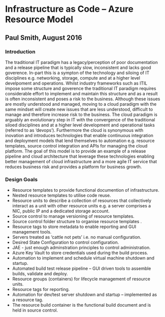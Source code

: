# Infrastructure as Code – Azure Resource Model 
Paul Smith, August 2016
------------

### Introduction
The traditional IT paradigm has a legacy/perception of poor documentation and a release pipeline that is typically slow, inconsistent and lacks good goverence. In-part this is a sympton of the technology and siloing of IT disciplines e.g. networking, storage, compute and at a higher level develpoment and operations. Whilst industry frameworks such as ITIL impose some structure and goverence the traditional IT paradigm requires considerable effort to implement and maintain this structure and as a result is often inconsistent and poses a risk to the business.
Although these issues are mostly understood and managed, moving to a cloud  paradigm with the same mindset will create new issues that are less understood, difficult to manage and therefore increase risk to the business. 
The cloud paradigm is arguably an evolutionary step in IT with the convergence of the traditional siloed disciplines and at a higher level development and operational tasks (referred to as ‘devops’). Furthermore the cloud is synonymous with inovation and introduces technologies that enable continuous integration and deployment models that lend themselves to automation e.g. resource templates, source control integration and APIs for managing the cloud platform. 
The goal of this model is to provide an example of a release pipeline and cloud architecture that leverage these technologies enabling better management of cloud infrastructure and a more agile IT service that reduces business risk and provides a platform for business growth.


### Design Goals
* Resource templates to provide functional documention of infrastructure.
* Nested resource templates to utilise code reuse.
* Resource units to describe a collection of resources that  collectively interact as a unit with other resource units e.g. a server comprises a NIC, public IP and a dedicated storage account.
* Source control to manage versioning of resource templates.
* Source control folder structure to organise resource templates .
* Resource tags to store metadata to enable reporting and GUI management tools.
* Servers treated as ‘cattle not pets’ i.e. no manual configuration.
* Desired State Configuration to control configuration.
* JAE - just enough adminstration principles to control administration.
* Azure Key Vault to store credentials used during the build process.
* Automation to implement and schedule virtual machine shutdown and startup.
* Automated build test release pipeline – GUI driven tools to assemble builds, validate and deploy.
* Resource groups (containers) for lifecycle management of resource units.
* Resource tags for reporting.
* Automation for dev/test server shutdown and startup – implemented as a resource tag.
* The resource build container is the functional build document and is held in source control.

